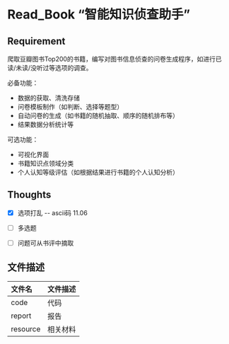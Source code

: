 # Read_Book “智能知识侦查助手”

## Requirement

爬取豆瓣图书Top200的书籍，编写对图书信息侦查的问卷生成程序，如进行已读/未读/没听过等选项的调查。

必备功能：

+ 数据的获取、清洗存储
+ 问卷模板制作（如判断、选择等题型）
+ 自动问卷的生成（如书籍的随机抽取、顺序的随机排布等）
+ 结果数据分析统计等

可选功能：
+ 可视化界面
+ 书籍知识点领域分类
+ 个人认知等级评估（如根据结果进行书籍的个人认知分析）


## Thoughts

+ [x] 选项打乱 -- ascii码 11.06
+ [ ] 多选题
+ [ ] 问题可从书评中摘取


## 文件描述

| 文件名   | 文件描述 |
| :------- | :------- |
| code     | 代码     |
| report   | 报告     |
| resource | 相关材料 |